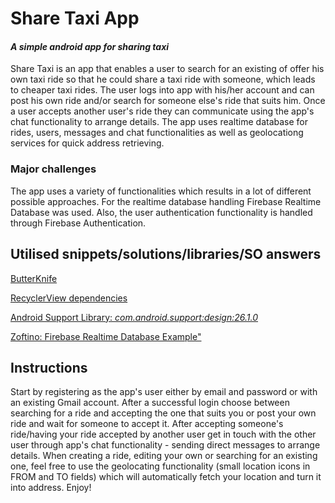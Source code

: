 # Share Taxi App
#### *A simple android app for sharing taxi*

Share Taxi is an app that enables a user to search for an existing of offer his own taxi ride so that he could share a taxi ride with someone, which leads to cheaper taxi rides. The user logs into app with his/her account and can post his own ride and/or search for someone else's ride that suits him. Once a user accepts another user's ride they can communicate using the app's chat functionality to arrange details. The app uses realtime database for rides, users, messages and chat functionalities as well as geolocationg services for quick address retrieving.

### Major challenges
The app uses a variety of functionalities which results in a lot of different possible approaches. For the realtime database handling Firebase Realtime Database was used. Also, the user authentication functionality is handled through Firebase Authentication. 

## Utilised snippets/solutions/libraries/SO answers

[ButterKnife](http://jakewharton.github.io/butterknife/)

[RecyclerView dependencies](https://developer.android.com/topic/libraries/support-library/packages.html)

[Android Support Library: *com.android.support:design:26.1.0*](https://developer.android.com/topic/libraries/support-library/packages.html)

[Zoftino: Firebase Realtime Database Example"](http://www.zoftino.com/firebase-realtime-database-android-example)

## Instructions
Start by registering as the app's user either by email and password or with an existing Gmail account. After a successful login choose between searching for a ride and accepting the one that suits you or post your own ride and wait for someone to accept it. After accepting someone's ride/having your ride accepted by another user get in touch with the other user through app's chat functionality - sending direct messages to arrange details. When creating a ride, editing your own or searching for an existing one, feel free to use the geolocating functionality (small location icons in FROM and TO fields) which will automatically fetch your location and turn it into address. Enjoy!
